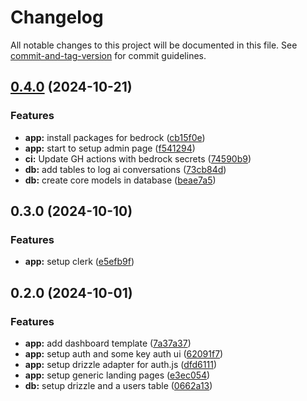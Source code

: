 # Changelog

All notable changes to this project will be documented in this file. See [commit-and-tag-version](https://github.com/absolute-version/commit-and-tag-version) for commit guidelines.

## [0.4.0](https://github.com/dubscode/memories/compare/v0.3.0...v0.4.0) (2024-10-21)

### Features

- **app:** install packages for bedrock ([cb15f0e](https://github.com/dubscode/memories/commit/cb15f0e615906f7a495a5c1d4f84fb88e1d10922))
- **app:** start to setup admin page ([f541294](https://github.com/dubscode/memories/commit/f541294bef41c97fe2a2b1ae329c12c7ee04c361))
- **ci:** Update GH actions with bedrock secrets ([74590b9](https://github.com/dubscode/memories/commit/74590b9c5b1c2f6b6a3e15f6fcd610f1a51f1d6f))
- **db:** add tables to log ai conversations ([73cb84d](https://github.com/dubscode/memories/commit/73cb84d919cf4a288f65d11d0519eb8c84c8fb9a))
- **db:** create core models in database ([beae7a5](https://github.com/dubscode/memories/commit/beae7a5a822bb0d1647b0223a29aad7d4e54c4b1))

## 0.3.0 (2024-10-10)

### Features

- **app:** setup clerk ([e5efb9f](https://github.com/dubscode/memories/commit/e5efb9f480394ac91cea17a3395ba82ff7242dd0))

## 0.2.0 (2024-10-01)

### Features

- **app:** add dashboard template ([7a37a37](https://github.com/wiseiodev/starter/commit/7a37a379a1447b188808649e590ea776ac53353a))
- **app:** setup auth and some key auth ui ([62091f7](https://github.com/wiseiodev/starter/commit/62091f75202519de14085aa267d0dabb3a1d158d))
- **app:** setup drizzle adapter for auth.js ([dfd6111](https://github.com/wiseiodev/starter/commit/dfd61110515d0ec510fcfcf48fc98f9942108355))
- **app:** setup generic landing pages ([e3ec054](https://github.com/wiseiodev/starter/commit/e3ec0545206b0a3a718e56224dfe96fd6ea51b9f))
- **db:** setup drizzle and a users table ([0662a13](https://github.com/wiseiodev/starter/commit/0662a13bad23e78cdec96c6b408959ce0dad5a5a))
